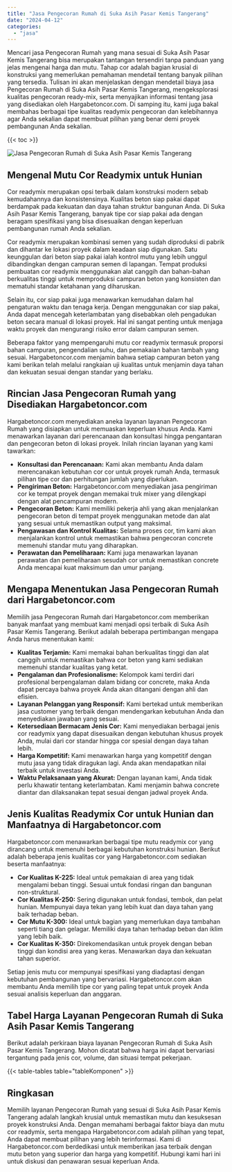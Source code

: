 ```yaml
---
title: "Jasa Pengecoran Rumah di Suka Asih Pasar Kemis Tangerang"
date: "2024-04-12"
categories: 
  - "jasa"
---
```



Mencari jasa Pengecoran Rumah yang mana sesuai di Suka Asih Pasar Kemis Tangerang bisa merupakan tantangan tersendiri tanpa panduan yang jelas mengenai harga dan mutu. Tahap cor adalah bagian krusial di konstruksi yang memerlukan pemahaman mendetail tentang banyak pilihan yang tersedia. Tulisan ini akan menjelaskan dengan mendetail biaya jasa Pengecoran Rumah di Suka Asih Pasar Kemis Tangerang, mengeksplorasi kualitas pengecoran ready-mix, serta menyajikan informasi tentang jasa yang disediakan oleh Hargabetoncor.com. Di samping itu, kami juga bakal membahas berbagai tipe kualitas readymix pengecoran dan kelebihannya agar Anda sekalian dapat membuat pilihan yang benar demi proyek pembangunan Anda sekalian.

{{< toc >}}

![Jasa Pengecoran Rumah di Suka Asih Pasar Kemis Tangerang](https://hargareadymixid.github.io/hbc/readymix-hbc%20(23).png)

## Mengenal Mutu Cor Readymix untuk Hunian

Cor readymix merupakan opsi terbaik dalam konstruksi modern sebab kemudahannya dan konsistensinya. Kualitas beton siap pakai dapat berdampak pada kekuatan dan daya tahan struktur bangunan Anda. Di Suka Asih Pasar Kemis Tangerang, banyak tipe cor siap pakai ada dengan beragam spesifikasi yang bisa disesuaikan dengan keperluan pembangunan rumah Anda sekalian.

Cor readymix merupakan kombinasi semen yang sudah diproduksi di pabrik dan dihantar ke lokasi proyek dalam keadaan siap digunakan. Satu keunggulan dari beton siap pakai ialah kontrol mutu yang lebih unggul dibandingkan dengan campuran semen di lapangan. Tempat produksi pembuatan cor readymix menggunakan alat canggih dan bahan-bahan berkualitas tinggi untuk memproduksi campuran beton yang konsisten dan mematuhi standar ketahanan yang diharuskan.

Selain itu, cor siap pakai juga menawarkan kemudahan dalam hal pengaturan waktu dan tenaga kerja. Dengan menggunakan cor siap pakai, Anda dapat mencegah keterlambatan yang disebabkan oleh pengadukan beton secara manual di lokasi proyek. Hal ini sangat penting untuk menjaga waktu proyek dan mengurangi risiko error dalam campuran semen.

Beberapa faktor yang mempengaruhi mutu cor readymix termasuk proporsi bahan campuran, pengendalian suhu, dan pemakaian bahan tambah yang sesuai. Hargabetoncor.com menjamin bahwa setiap campuran beton yang kami berikan telah melalui rangkaian uji kualitas untuk menjamin daya tahan dan kekuatan sesuai dengan standar yang berlaku.

## Rincian Jasa Pengecoran Rumah yang Disediakan Hargabetoncor.com

Hargabetoncor.com menyediakan aneka layanan layanan Pengecoran Rumah yang disiapkan untuk memuaskan keperluan khusus Anda. Kami menawarkan layanan dari perencanaan dan konsultasi hingga pengantaran dan pengecoran beton di lokasi proyek. Inilah rincian layanan yang kami tawarkan:

- **Konsultasi dan Perencanaan:** Kami akan membantu Anda dalam merencanakan kebutuhan cor cor untuk proyek rumah Anda, termasuk pilihan tipe cor dan perhitungan jumlah yang diperlukan.
- **Pengiriman Beton:** Hargabetoncor.com menyediakan jasa pengiriman cor ke tempat proyek dengan memakai truk mixer yang dilengkapi dengan alat pencampuran modern.
- **Pengecoran Beton:** Kami memiliki pekerja ahli yang akan menjalankan pengecoran beton di tempat proyek menggunakan metode dan alat yang sesuai untuk memastikan output yang maksimal.
- **Pengawasan dan Kontrol Kualitas:** Selama proses cor, tim kami akan menjalankan kontrol untuk memastikan bahwa pengecoran concrete memenuhi standar mutu yang diharapkan.
- **Perawatan dan Pemeliharaan:** Kami juga menawarkan layanan perawatan dan pemeliharaan sesudah cor untuk memastikan concrete Anda mencapai kuat maksimum dan umur panjang.

## Mengapa Menentukan Jasa Pengecoran Rumah dari Hargabetoncor.com

Memilih jasa Pengecoran Rumah dari Hargabetoncor.com memberikan banyak manfaat yang membuat kami menjadi opsi terbaik di Suka Asih Pasar Kemis Tangerang. Berikut adalah beberapa pertimbangan mengapa Anda harus menentukan kami:

- **Kualitas Terjamin:** Kami memakai bahan berkualitas tinggi dan alat canggih untuk memastikan bahwa cor beton yang kami sediakan memenuhi standar kualitas yang ketat.
- **Pengalaman dan Profesionalisme:** Kelompok kami terdiri dari profesional berpengalaman dalam bidang cor concrete, maka Anda dapat percaya bahwa proyek Anda akan ditangani dengan ahli dan efisien.
- **Layanan Pelanggan yang Responsif:** Kami bertekad untuk memberikan jasa customer yang terbaik dengan mendengarkan kebutuhan Anda dan menyediakan jawaban yang sesuai.
- **Ketersediaan Bermacam Jenis Cor:** Kami menyediakan berbagai jenis cor readymix yang dapat disesuaikan dengan kebutuhan khusus proyek Anda, mulai dari cor standar hingga cor spesial dengan daya tahan lebih.
- **Harga Kompetitif:** Kami menawarkan harga yang kompetitif dengan mutu jasa yang tidak diragukan lagi. Anda akan mendapatkan nilai terbaik untuk investasi Anda.
- **Waktu Pelaksanaan yang Akurat:** Dengan layanan kami, Anda tidak perlu khawatir tentang keterlambatan. Kami menjamin bahwa concrete diantar dan dilaksanakan tepat sesuai dengan jadwal proyek Anda.

## Jenis Kualitas Readymix Cor untuk Hunian dan Manfaatnya di Hargabetoncor.com

Hargabetoncor.com menawarkan berbagai tipe mutu readymix cor yang dirancang untuk memenuhi berbagai kebutuhan konstruksi hunian. Berikut adalah beberapa jenis kualitas cor yang Hargabetoncor.com sediakan beserta manfaatnya:

- **Cor Kualitas K-225:** Ideal untuk pemakaian di area yang tidak mengalami beban tinggi. Sesuai untuk fondasi ringan dan bangunan non-struktural.
- **Cor Kualitas K-250:** Sering digunakan untuk fondasi, tembok, dan pelat hunian. Mempunyai daya tekan yang lebih kuat dan daya tahan yang baik terhadap beban.
- **Cor Mutu K-300:** Ideal untuk bagian yang memerlukan daya tambahan seperti tiang dan gelagar. Memiliki daya tahan terhadap beban dan iklim yang lebih baik.
- **Cor Kualitas K-350:** Direkomendasikan untuk proyek dengan beban tinggi dan kondisi area yang keras. Menawarkan daya dan kekuatan tahan superior.

Setiap jenis mutu cor mempunyai spesifikasi yang diadaptasi dengan kebutuhan pembangunan yang bervariasi. Hargabetoncor.com akan membantu Anda memilih tipe cor yang paling tepat untuk proyek Anda sesuai analisis keperluan dan anggaran.

## Tabel Harga Layanan Pengecoran Rumah di Suka Asih Pasar Kemis Tangerang

Berikut adalah perkiraan biaya layanan Pengecoran Rumah di Suka Asih Pasar Kemis Tangerang. Mohon dicatat bahwa harga ini dapat bervariasi tergantung pada jenis cor, volume, dan situasi tempat pekerjaan.

{{< table-tables table="tableKomponen" >}}

## Ringkasan

Memilih layanan Pengecoran Rumah yang sesuai di Suka Asih Pasar Kemis Tangerang adalah langkah krusial untuk memastikan mutu dan kesuksesan proyek konstruksi Anda. Dengan memahami berbagai faktor biaya dan mutu cor readymix, serta mengapa Hargabetoncor.com adalah pilihan yang tepat, Anda dapat membuat pilihan yang lebih terinformasi. Kami di Hargabetoncor.com berdedikasi untuk memberikan jasa terbaik dengan mutu beton yang superior dan harga yang kompetitif. Hubungi kami hari ini untuk diskusi dan penawaran sesuai keperluan Anda.
